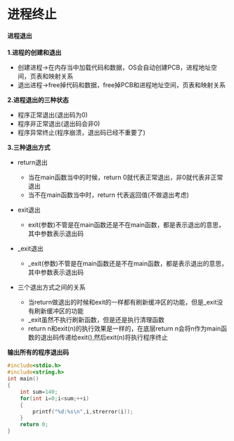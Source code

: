 # 进程终止
#### 进程退出

**1.进程的创建和退出**

- 创建进程->在内存当中加载代码和数据，OS会自动创建PCB，进程地址空间，页表和映射关系
- 退出进程->free掉代码和数据，free掉PCB和进程地址空间，页表和映射关系

**2.进程退出的三种状态**

- 程序正常退出(退出码为0)
- 程序非正常退出(退出码会非0)
- 程序异常终止(程序崩溃，退出码已经不重要了)

**3.三种退出方式**

- return退出
  - 当在main函数当中的时候，return 0就代表正常退出，非0就代表非正常退出
  - 当不在main函数当中时，return 代表返回值(不做退出考虑)

- exit退出
  - exit(参数)不管是在main函数还是不在main函数，都是表示退出的意思，其中参数表示退出码

- _exit退出
  - _exit(参数)不管是在main函数还是不在main函数，都是表示退出的意思，其中参数表示退出码

- 三个退出方式之间的关系
  - 当return做退出的时候和exit的一样都有刷新缓冲区的功能，但是_exit没有刷新缓冲区的功能
  - _exit虽然不执行刷新函数，但是还是执行清理函数
  - return n和exit(n)的执行效果是一样的，在底层return n会将n作为main函数的退出码传递给exit(),然后exit(n)将执行程序终止

**输出所有的程序退出码**
```C++
#include<stdio.h>
#include<string.h>
int main()
{
    int sum=140;
    for(int i=0;i<sum;++i)
    {
        printf("%d:%s\n",i,strerror(i));
	}
    return 0;
}
```
